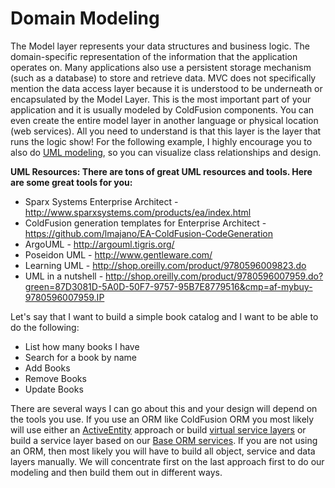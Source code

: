 # Domain Modeling

The Model layer represents your data structures and business logic. The domain-specific representation of the information that the application operates on. Many applications also use a persistent storage mechanism (such as a database) to store and retrieve data. MVC does not specifically mention the data access layer because it is understood to be underneath or encapsulated by the Model Layer. This is the most important part of your application and it is usually modeled by ColdFusion components. You can even create the entire model layer in another language or physical location (web services). All you need to understand is that this layer is the layer that runs the logic show! For the following example, I highly encourage you to also do [UML modeling](http://en.wikipedia.org/wiki/Unified_Modeling_Language), so you can visualize class relationships and design.

**UML Resources: There are tons of great UML resources and tools. Here are some great tools for you:**

* Sparx Systems Enterprise Architect - http://www.sparxsystems.com/products/ea/index.html
* ColdFusion generation templates for Enterprise Architect - https://github.com/lmajano/EA-ColdFusion-CodeGeneration
* ArgoUML - http://argouml.tigris.org/
* Poseidon UML - http://www.gentleware.com/
* Learning UML - http://shop.oreilly.com/product/9780596009823.do
* UML in a nutshell - http://shop.oreilly.com/product/9780596007959.do?green=87D3081D-5A0D-50F7-9757-95B7E8779516&cmp=af-mybuy-9780596007959.IP

Let's say that I want to build a simple book catalog and I want to be able to do the following:

* List how many books I have
* Search for a book by name
* Add Books
* Remove Books
* Update Books 

There are several ways I can go about this and your design will depend on the tools you use. If you use an ORM like ColdFusion ORM you most likely will use either an [ActiveEntity](http://wiki.coldbox.org/wiki/ORM:ActiveEntity.cfm) approach or build [virtual service layers](http://wiki.coldbox.org/wiki/ORM:VirtualEntityService.cfm) or build a service layer based on our [Base ORM services](http://wiki.coldbox.org/wiki/ORM:BaseORMService.cfm). If you are not using an ORM, then most likely you will have to build all object, service and data layers manually. We will concentrate first on the last approach first to do our modeling and then build them out in different ways. 


